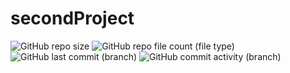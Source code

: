 # secondProject

![GitHub repo size](https://img.shields.io/github/repo-size/mr-vance/secondProject)
![GitHub repo file count (file type)](https://img.shields.io/github/directory-file-count/mr-vance/secondProject)
![GitHub last commit (branch)](https://img.shields.io/github/last-commit/mr-vance/secondProject/main)
![GitHub commit activity (branch)](https://img.shields.io/github/commit-activity/w/mr-vance/secondProject)



